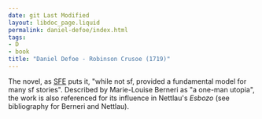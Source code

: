 ```yaml
---
date: git Last Modified
layout: libdoc_page.liquid
permalink: daniel-defoe/index.html
tags:
- D
- book
title: "Daniel Defoe - Robinson Crusoe (1719)"
---
```


The novel, as <a href="http://www.sf-encyclopedia.com/entry/defoe_daniel">SFE</a> puts it, "while not sf, provided a fundamental model for many sf stories". Described by Marie-Louise Berneri as "a one-man utopia", the work is also referenced for its influence in Nettlau's <em>Esbozo</em> (see bibliography for Berneri and Nettlau).